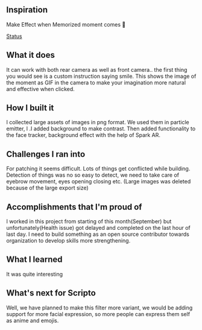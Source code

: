 
## Inspiration
Make Effect when Memorized moment comes 🔄

[Status](!https://www.facebook.com/fbcameraeffects/testit/306275844002635/MmFiNTYzYzJhNmQyZDM0YjNiODdlMjI5YzVjOTRmMDM=/)
## What it does

It can work with both rear camera as well as  front camera.. the first thing you would see is a custom instruction saying smile. This shows the image of the moment as GIF in the camera to make your imagination more natural and effective when clicked.

## How I built it
I collected large assets of images in png format. We used them in particle emitter, l  .I added background to make contrast.  Then added functionality to the face tracker, background effect with the help of Spark AR.

## Challenges I ran into

For patching it seems difficult. Lots of things get conflicted while building. Detection of things was no so easy to detect, we need to take care of eyebrow movement, eyes opening closing etc.   (Large images was deleted because of the large export size)

## Accomplishments that I'm proud of

I worked in this project from starting of this month(September) but unfortunately(Health issue) got delayed and completed on the last hour of last day. I need to build something as an open source contributor towards organization to develop skills more strengthening.

## What I learned

It was quite interesting 

## What's next for Scripto

Well, we have planned to make this filter more variant, we would be adding support for more facial expression, so more people can express them self as anime and emojis.
